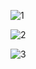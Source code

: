 ![1](https://github.com/user-attachments/assets/80158689-41a9-41d5-a8c8-4cf9ba95aa22)

![2](https://github.com/user-attachments/assets/79a3ffec-ebef-453a-886d-4ea3792cd676)


![3](https://github.com/user-attachments/assets/e7bb143d-ba63-4194-b45f-939ff05bf50d)
